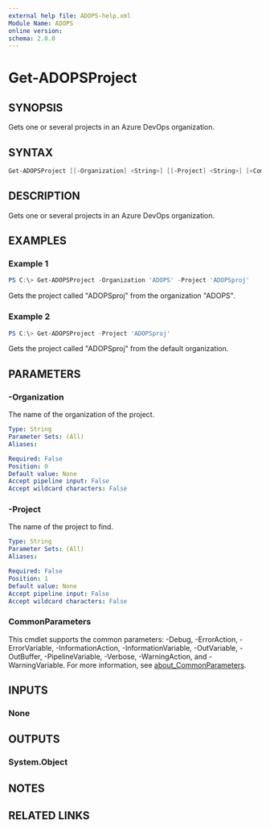```yaml
---
external help file: ADOPS-help.xml
Module Name: ADOPS
online version:
schema: 2.0.0
---
```


# Get-ADOPSProject

## SYNOPSIS

Gets one or several projects in an Azure DevOps organization.

## SYNTAX

```powershell
Get-ADOPSProject [[-Organization] <String>] [[-Project] <String>] [<CommonParameters>]
```

## DESCRIPTION

Gets one or several projects in an Azure DevOps organization.

## EXAMPLES

### Example 1

```powershell
PS C:\> Get-ADOPSProject -Organization 'ADOPS' -Project 'ADOPSproj'
```

Gets the project called "ADOPSproj" from the organization "ADOPS".

### Example 2

```powershell
PS C:\> Get-ADOPSProject -Project 'ADOPSproj'
```

Gets the project called "ADOPSproj" from the default organization.

## PARAMETERS

### -Organization

The name of the organization of the project.

```yaml
Type: String
Parameter Sets: (All)
Aliases:

Required: False
Position: 0
Default value: None
Accept pipeline input: False
Accept wildcard characters: False
```

### -Project

The name of the project to find.

```yaml
Type: String
Parameter Sets: (All)
Aliases:

Required: False
Position: 1
Default value: None
Accept pipeline input: False
Accept wildcard characters: False
```

### CommonParameters

This cmdlet supports the common parameters: -Debug, -ErrorAction, -ErrorVariable, -InformationAction, -InformationVariable, -OutVariable, -OutBuffer, -PipelineVariable, -Verbose, -WarningAction, and -WarningVariable. For more information, see [about_CommonParameters](http://go.microsoft.com/fwlink/?LinkID=113216).

## INPUTS

### None

## OUTPUTS

### System.Object

## NOTES

## RELATED LINKS
